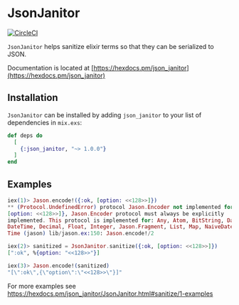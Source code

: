 # JsonJanitor

[![CircleCI](https://circleci.com/gh/mbramson/json_janitor/tree/master.svg?style=svg)](https://circleci.com/gh/mbramson/json_janitor/tree/master)

`JsonJanitor` helps sanitize elixir terms so that they can be serialized to JSON.

Documentation is located at [https://hexdocs.pm/json_janitor](https://hexdocs.pm/json_janitor)

## Installation

`JsonJanitor` can be installed by adding `json_janitor` to your list of
dependencies in `mix.exs`:

```elixir
def deps do
  [
    {:json_janitor, "~> 1.0.0"}
  ]
end
```

## Examples

```elixir
iex(1)> Jason.encode!({:ok, [option: <<128>>]})
** (Protocol.UndefinedError) protocol Jason.Encoder not implemented for {:ok,
[option: <<128>>]}, Jason.Encoder protocol must always be explicitly
implemented. This protocol is implemented for: Any, Atom, BitString, Date,
DateTime, Decimal, Float, Integer, Jason.Fragment, List, Map, NaiveDateTime,
Time (jason) lib/jason.ex:150: Jason.encode!/2

iex(2)> sanitized = JsonJanitor.sanitize({:ok, [option: <<128>>]})
[":ok", %{option: "<<128>>"}]

iex(3)> Jason.encode!(sanitized)
"[\":ok\",{\"option\":\"<<128>>\"}]"
```

For more examples see https://hexdocs.pm/json_janitor/JsonJanitor.html#sanitize/1-examples
